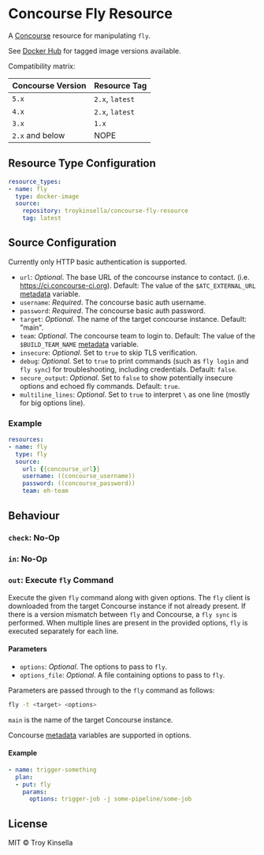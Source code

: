 Concourse Fly Resource
======================

A [Concourse](http://concourse.ci/) resource for manipulating `fly`.

See [Docker Hub](https://cloud.docker.com/repository/docker/troykinsella/concourse-fly-resource)
for tagged image versions available.

Compatibility matrix:

| Concourse Version | Resource Tag |
| ----------------- | ------------ |
| `5.x` | `2.x`, `latest` |
| `4.x` | `2.x`, `latest` |
| `3.x` | `1.x` |
| `2.x` and below | NOPE | 

## Resource Type Configuration

```yaml
resource_types:
- name: fly
  type: docker-image
  source:
    repository: troykinsella/concourse-fly-resource
    tag: latest
```

## Source Configuration

Currently only HTTP basic authentication is supported.

* `url`: _Optional_. The base URL of the concourse instance to contact. (i.e. https://ci.concourse-ci.org).
  Default: The value of the `$ATC_EXTERNAL_URL` [metadata](https://concourse-ci.org/implementing-resource-types.html#resource-metadata) variable.
* `username`: _Required_. The concourse basic auth username.
* `password`: _Required_. The concourse basic auth password.
* `target`: _Optional_. The name of the target concourse instance. Default: "main".
* `team`: _Optional_. The concourse team to login to. Default: The value of the
  `$BUILD_TEAM_NAME` [metadata](https://concourse-ci.org/implementing-resource-types.html#resource-metadata) variable.
* `insecure`: _Optional_. Set to `true` to skip TLS verification.
* `debug`: _Optional_. Set to `true` to print commands (such as `fly login` and `fly sync`) for troubleshooting, including credentials. Default: `false`.
* `secure_output`: _Optional_. Set to `false` to show potentially insecure options and echoed fly commands. Default: `true`.
* `multiline_lines`: _Optional_. Set to `true` to interpret `\` as one line (mostly for big options line).

### Example

```yaml
resources:
- name: fly
  type: fly
  source:
    url: {{concourse_url}}
    username: ((concourse_username))
    password: ((concourse_password))
    team: eh-team
```

## Behaviour

### `check`: No-Op

### `in`: No-Op

### `out`: Execute `fly` Command

Execute the given `fly` command along with given options. The `fly` client is downloaded from the target 
Concourse instance if not already present. If there is a version mismatch between `fly` and Concourse,
a `fly sync` is performed.
When multiple lines are present in the provided options, `fly` is executed separately for each line.

#### Parameters

* `options`: _Optional_. The options to pass to `fly`.
* `options_file`: _Optional_. A file containing options to pass to `fly`.

Parameters are passed through to the `fly` command as follows:
```sh
fly -t <target> <options>
```
`main` is the name of the target Concourse instance.

Concourse [metadata](https://concourse-ci.org/implementing-resource-types.html#resource-metadata)
variables are supported in options.

#### Example

```yaml
- name: trigger-something
  plan:
  - put: fly
    params:
      options: trigger-job -j some-pipeline/some-job
```

## License

MIT © Troy Kinsella
